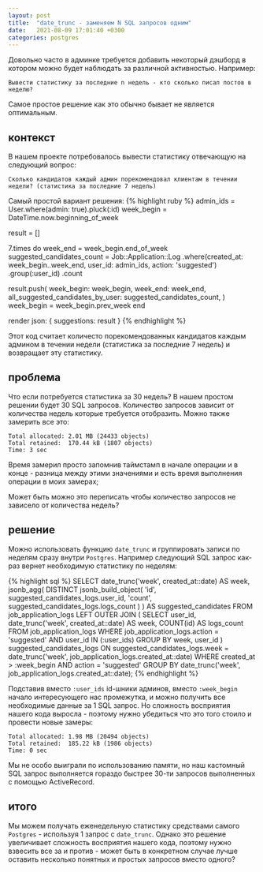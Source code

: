 ```yaml
---
layout: post
title:  "date_trunc - заменяем N SQL запросов одним"
date:   2021-08-09 17:01:40 +0300
categories: postgres
---
```

Довольно часто в админке требуется добавить некоторый дэшборд в котором можно будет наблюдать за различной активностью. Например:
```
Вывести статистику за последние n недель - кто сколько писал постов в неделю?
```

Самое простое решение как это обычно бывает не является оптимальным.

## контекст

В нашем проекте потребовалось вывести статистику отвечающую на следующий вопрос:
```
Сколько кандидатов каждый админ порекомендовал клиентам в течении недели? (статистика за последние 7 недель)
```

Самый простой вариант решения:
{% highlight ruby %}
admin_ids = User.where(admin: true).pluck(:id)
week_begin = DateTime.now.beginning_of_week

result = []

7.times do
  week_end = week_begin.end_of_week
  suggested_candidates_count = Job::Application::Log
                               .where(created_at: week_begin..week_end, user_id: admin_ids, action: 'suggested')
                               .group(:user_id)
                               .count

  result.push(
    week_begin: week_begin,
    week_end: week_end,
    all_suggested_candidates_by_user: suggested_candidates_count,
  )
  week_begin = week_begin.prev_week
end

render json: { suggestions: result }
{% endhighlight %}

Этот код считает количесто порекомендованных кандидатов каждым админом в течении недели (статистика за последние 7 недель) и возвращает эту статистику.

## проблема

Что если потребуется статистика за 30 недель? В нашем простом решении будет 30 SQL запросов. Количество запросов зависит от количества недель которые требуется отобразить. Можно также замерить все это:

```
Total allocated: 2.01 MB (24433 objects)
Total retained:  170.44 kB (1807 objects)
Time: 3 sec
```

Время замерил просто запомнив таймстамп в начале операции и в конце - разница между этими значениями и есть время выполнения операции в моих замерах;

Может быть можно это переписать чтобы количество запросов не зависело от количества недель?

## решение

Можно использовать функцию `date_trunc` и группировать записи по неделям сразу внутри `Postgres`. Например следующий SQL запрос как-раз вернет необходимую статистику по неделям:

{% highlight sql %}
SELECT
  date_trunc('week', created_at::date) AS week,
  jsonb_agg(
    DISTINCT jsonb_build_object(
      'id', suggested_candidates_logs.user_id,
      'count', suggested_candidates_logs.logs_count
    )
  ) AS suggested_candidates
FROM job_application_logs
LEFT OUTER JOIN (
  SELECT user_id, date_trunc('week', created_at::date) AS week, COUNT(id) AS logs_count
  FROM job_application_logs
  WHERE job_application_logs.action = 'suggested' AND user_id IN (:user_ids)
  GROUP BY week, user_id
) suggested_candidates_logs ON suggested_candidates_logs.week = date_trunc('week', job_application_logs.created_at::date)
WHERE created_at > :week_begin AND action = 'suggested'
GROUP BY date_trunc('week', job_application_logs.created_at::date);
{% endhighlight %}

Подставив вместо `:user_ids` id-шники админов, вместо `:week_begin` начало интересующего нас промежутка, и можно получить все необходимые данные за 1 SQL запрос. Но сложность восприятия нашего кода выросла - поэтому нужно убедиться что это того стоило и провести новые замеры:

```
Total allocated: 1.98 MB (20494 objects)
Total retained:  185.22 kB (1986 objects)
Time: 0 sec
```

Мы не особо выиграли по использованию памяти, но наш кастомный SQL запрос выполняется гораздо быстрее 30-ти запросов выполненных с помощью ActiveRecord.

## итого

Мы можем получать еженедельную статистику средствами самого `Postgres` - используя 1 запрос с `date_trunc`. Однако это решение увеличивает сложность восприятия нашего кода, поэтому нужно взвесить все за и против - может быть в конкретном случае лучше оставить несколько понятных и простых запросов вместо одного?  
